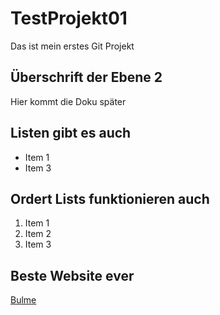# TestProjekt01
Das ist mein erstes Git Projekt

## Überschrift der Ebene 2

Hier kommt die Doku später

## Listen gibt es auch
- Item 1
- Item 3
## Ordert Lists funktionieren auch
1. Item 1
2. Item 2
3. Item 3

## Beste Website ever 
[Bulme](https://www.bulme.at/)
 
